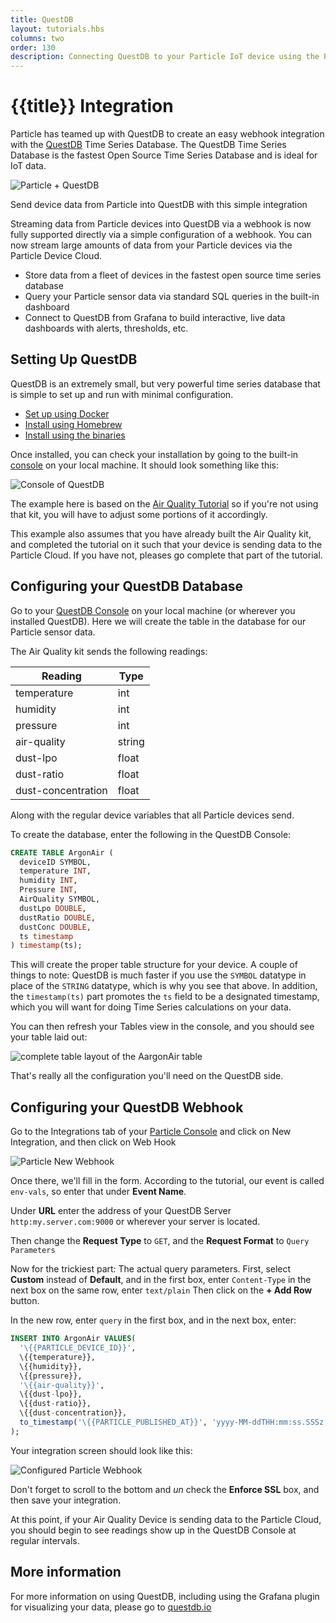 ```yaml
---
title: QuestDB
layout: tutorials.hbs
columns: two
order: 130
description: Connecting QuestDB to your Particle IoT device using the Particle Cloud
---
```


# {{title}} Integration

Particle has teamed up with QuestDB to create  an easy webhook integration
with the <a href="https://questdb.io/" target="_blank">QuestDB</a> Time Series Database.
The QuestDB Time Series Database is the fastest Open Source Time Series Database and is ideal for IoT data.

<img src="/assets/images/Particle+QuestDB.png" alt="Particle + QuestDB"/>
<p class="caption">Send device data from Particle into QuestDB with this simple integration</p>

Streaming data from Particle devices into QuestDB via a webhook is now
fully supported directly via a simple configuration of a webhook.
You can now stream large amounts of data
from your Particle devices via the Particle Device Cloud.

- Store data from a fleet of devices in the fastest open source time series database
- Query your Particle sensor data via standard SQL queries in the built-in dashboard
- Connect to QuestDB from Grafana to build interactive, live data dashboards with alerts, thresholds, etc.

## Setting Up QuestDB

QuestDB is an extremely small, but very powerful time series database that is simple to set up and run with minimal configuration.

- [Set up using Docker](https://questdb.io/docs/get-started/docker)
- [Install using Homebrew](https://questdb.io/docs/get-started/homebrew)
- [Install using the binaries](https://questdb.io/docs/packages/binaries)

Once installed, you can check your installation by going to the built-in [console](http://localhost:9000) on your local machine. It should look something like this:

![Console of QuestDB](/assets/images/questDBConsole1.png)

The example here is based on the [Air Quality Tutorial](/quickstart/aqmk-project) so if you're not using that kit, you will have to adjust some portions of it accordingly.

This example also assumes that you have already built the Air Quality kit, and completed the tutorial on it such that your device is sending data to the Particle Cloud. If you have not, pleases go complete that part of the tutorial.

## Configuring your QuestDB Database

Go to your [QuestDB Console](http://localhost:9000) on your local machine (or wherever you installed QuestDB). Here we will create the table in the database for our Particle sensor data.

The Air Quality kit sends the following readings:

| Reading | Type |
|---------|------|
| temperature | int |
| humidity | int |
| pressure | int |
| air-quality | string |
| dust-lpo | float |
| dust-ratio | float |
| dust-concentration | float |

Along with the regular device variables that all Particle devices send.

To create the database, enter the following in the QuestDB Console:

```sql
CREATE TABLE ArgonAir (
  deviceID SYMBOL,
  temperature INT,
  humidity INT,
  Pressure INT,
  AirQuality SYMBOL,
  dustLpo DOUBLE,
  dustRatio DOUBLE,
  dustConc DOUBLE,
  ts timestamp
) timestamp(ts);
```
This will create the proper table structure for your device. A couple of things to note: QuestDB is much faster if you use the `SYMBOL` datatype in place of the `STRING` datatype, which is why you see that above. In addition, the `timestamp(ts)` part promotes the `ts` field to be a designated timestamp, which you will want for doing Time Series calculations on your data.

You can then refresh your Tables view in the console, and you should see your table laid out:

![complete table layout of the AargonAir table](/assets/images/questDBConsole2.png)

That's really all the configuration you'll need on the QuestDB side.

## Configuring your QuestDB Webhook

Go to the Integrations tab of your [Particle Console](https://console.particle.io) and click on New Integration, and then click on Web Hook

![Particle New Webhook](/assets/images/particleNewWebhook.png)

Once there, we'll fill in the form. According to the tutorial, our event is called `env-vals`, so enter that under **Event Name**.

Under **URL** enter the address of your QuestDB Server `http:my.server.com:9000` or wherever your server is located.

Then change the **Request Type** to `GET`, and the **Request Format** to `Query Parameters`

Now for the trickiest part: The actual query parameters. First, select **Custom** instead of **Default**, and in the first box, enter `Content-Type` in the next box on the same row, enter `text/plain` Then click on the **+ Add Row** button.

In the new row, enter `query` in the first box, and in the next box, enter:

```sql
INSERT INTO ArgonAir VALUES(
  '\{{PARTICLE_DEVICE_ID}}',
  \{{temperature}},
  \{{humidity}},
  \{{pressure}},
  '\{{air-quality}}',
  \{{dust-lpo}},
  \{{dust-ratio}},
  \{{dust-concentration}},
  to_timestamp('\{{PARTICLE_PUBLISHED_AT}}', 'yyyy-MM-ddTHH:mm:ss.SSSz')
);
```

Your integration screen should look like this:

![Configured Particle Webhook](/assets/images/particleQuestIntegration1.png)

Don't forget to scroll to the bottom and _un_ check the **Enforce SSL** box, and then save your integration.

At this point, if your Air Quality Device is sending data to the Particle Cloud, you should begin to see readings show up in the QuestDB Console at regular intervals.

## More information

For more information on using QuestDB, including using the Grafana plugin for visualizing your data, please go to [questdb.io](https://questdb.io)